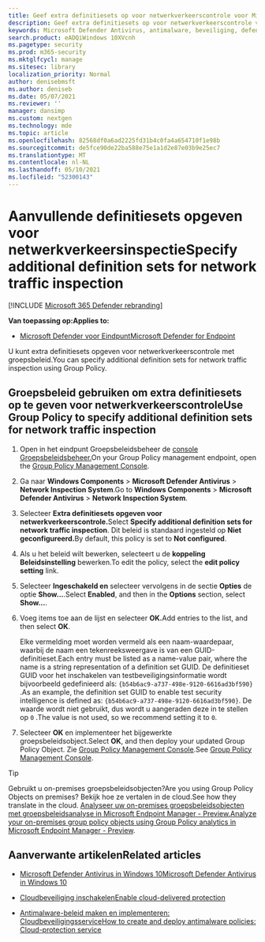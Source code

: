 ```yaml
---
title: Geef extra definitiesets op voor netwerkverkeerscontrole voor Microsoft Defender Antivirus
description: Geef extra definitiesets op voor netwerkverkeerscontrole voor Microsoft Defender Antivirus.
keywords: Microsoft Defender Antivirus, antimalware, beveiliging, defender, netwerkverkeerscontrole
search.product: eADQiWindows 10XVcnh
ms.pagetype: security
ms.prod: m365-security
ms.mktglfcycl: manage
ms.sitesec: library
localization_priority: Normal
author: denisebmsft
ms.author: deniseb
ms.date: 05/07/2021
ms.reviewer: ''
manager: dansimp
ms.custom: nextgen
ms.technology: mde
ms.topic: article
ms.openlocfilehash: 82568df0a6ad2225fd31b4c0fa4a654710f1e98b
ms.sourcegitcommit: de5fce90de22ba588e75e1a1d2e87e03b9e25ec7
ms.translationtype: MT
ms.contentlocale: nl-NL
ms.lasthandoff: 05/10/2021
ms.locfileid: "52300143"
---
```

# <a name="specify-additional-definition-sets-for-network-traffic-inspection"></a><span data-ttu-id="477ee-104">Aanvullende definitiesets opgeven voor netwerkverkeersinspectie</span><span class="sxs-lookup"><span data-stu-id="477ee-104">Specify additional definition sets for network traffic inspection</span></span>

[!INCLUDE [Microsoft 365 Defender rebranding](../../includes/microsoft-defender.md)]

<span data-ttu-id="477ee-105">**Van toepassing op:**</span><span class="sxs-lookup"><span data-stu-id="477ee-105">**Applies to:**</span></span>

- [<span data-ttu-id="477ee-106">Microsoft Defender voor Eindpunt</span><span class="sxs-lookup"><span data-stu-id="477ee-106">Microsoft Defender for Endpoint</span></span>](/microsoft-365/security/defender-endpoint/)

<span data-ttu-id="477ee-107">U kunt extra definitiesets opgeven voor netwerkverkeerscontrole met groepsbeleid.</span><span class="sxs-lookup"><span data-stu-id="477ee-107">You can specify additional definition sets for network traffic inspection using Group Policy.</span></span>

## <a name="use-group-policy-to-specify-additional-definition-sets-for-network-traffic-inspection"></a><span data-ttu-id="477ee-108">Groepsbeleid gebruiken om extra definitiesets op te geven voor netwerkverkeerscontrole</span><span class="sxs-lookup"><span data-stu-id="477ee-108">Use Group Policy to specify additional definition sets for network traffic inspection</span></span>

1. <span data-ttu-id="477ee-109">Open in het eindpunt Groepsbeleidsbeheer de [console Groepsbeleidsbeheer.](/previous-versions/windows/it-pro/windows-server-2008-R2-and-2008/cc731212(v=ws.11))</span><span class="sxs-lookup"><span data-stu-id="477ee-109">On your Group Policy management endpoint, open the [Group Policy Management Console](/previous-versions/windows/it-pro/windows-server-2008-R2-and-2008/cc731212(v=ws.11)).</span></span>

2. <span data-ttu-id="477ee-110">Ga naar **Windows Components**  >  **Microsoft Defender Antivirus**  >  **Network Inspection System**.</span><span class="sxs-lookup"><span data-stu-id="477ee-110">Go to **Windows Components** > **Microsoft Defender Antivirus** > **Network Inspection System**.</span></span> 

3. <span data-ttu-id="477ee-111">Selecteer **Extra definitiesets opgeven voor netwerkverkeerscontrole.**</span><span class="sxs-lookup"><span data-stu-id="477ee-111">Select **Specify additional definition sets for network traffic inspection**.</span></span> <span data-ttu-id="477ee-112">Dit beleid is standaard ingesteld op **Niet geconfigureerd.**</span><span class="sxs-lookup"><span data-stu-id="477ee-112">By default, this policy is set to **Not configured**.</span></span> 

4. <span data-ttu-id="477ee-113">Als u het beleid wilt bewerken, selecteert u de **koppeling Beleidsinstelling** bewerken.</span><span class="sxs-lookup"><span data-stu-id="477ee-113">To edit the policy, select the **edit policy setting** link.</span></span>

5. <span data-ttu-id="477ee-114">Selecteer **Ingeschakeld en** selecteer vervolgens in de sectie **Opties** de optie **Show...**.</span><span class="sxs-lookup"><span data-stu-id="477ee-114">Select **Enabled**, and then in the **Options** section, select **Show...**.</span></span>

6. <span data-ttu-id="477ee-115">Voeg items toe aan de lijst en selecteer **OK.**</span><span class="sxs-lookup"><span data-stu-id="477ee-115">Add entries to the list, and then select **OK**.</span></span> 

   <span data-ttu-id="477ee-116">Elke vermelding moet worden vermeld als een naam-waardepaar, waarbij de naam een tekenreeksweergave is van een GUID-definitieset.</span><span class="sxs-lookup"><span data-stu-id="477ee-116">Each entry must be listed as a name-value pair, where the name is a string representation of a definition set GUID.</span></span> <span data-ttu-id="477ee-117">De definitieset GUID voor het inschakelen van testbeveiligingsinformatie wordt bijvoorbeeld gedefinieerd als: `{b54b6ac9-a737-498e-9120-6616ad3bf590}` .</span><span class="sxs-lookup"><span data-stu-id="477ee-117">As an example, the definition set GUID to enable test security intelligence is defined as: `{b54b6ac9-a737-498e-9120-6616ad3bf590}`.</span></span> <span data-ttu-id="477ee-118">De waarde wordt niet gebruikt, dus wordt u aangeraden deze in te stellen op `0` .</span><span class="sxs-lookup"><span data-stu-id="477ee-118">The value is not used, so we recommend setting it to `0`.</span></span> 

7. <span data-ttu-id="477ee-119">Selecteer **OK** en implementeer het bijgewerkte groepsbeleidsobject.</span><span class="sxs-lookup"><span data-stu-id="477ee-119">Select **OK**, and then deploy your updated Group Policy Object.</span></span> <span data-ttu-id="477ee-120">Zie [Group Policy Management Console](/windows/win32/srvnodes/group-policy).</span><span class="sxs-lookup"><span data-stu-id="477ee-120">See [Group Policy Management Console](/windows/win32/srvnodes/group-policy).</span></span>

> [!TIP]
> <span data-ttu-id="477ee-121">Gebruikt u on-premises groepsbeleidsobjecten?</span><span class="sxs-lookup"><span data-stu-id="477ee-121">Are you using Group Policy Objects on premises?</span></span> <span data-ttu-id="477ee-122">Bekijk hoe ze vertalen in de cloud.</span><span class="sxs-lookup"><span data-stu-id="477ee-122">See how they translate in the cloud.</span></span> <span data-ttu-id="477ee-123">[Analyseer uw on-premises groepsbeleidsobjecten met groepsbeleidsanalyse in Microsoft Endpoint Manager - Preview.](/mem/intune/configuration/group-policy-analytics)</span><span class="sxs-lookup"><span data-stu-id="477ee-123">[Analyze your on-premises group policy objects using Group Policy analytics in Microsoft Endpoint Manager - Preview](/mem/intune/configuration/group-policy-analytics).</span></span> 
  
## <a name="related-articles"></a><span data-ttu-id="477ee-124">Aanverwante artikelen</span><span class="sxs-lookup"><span data-stu-id="477ee-124">Related articles</span></span>

- [<span data-ttu-id="477ee-125">Microsoft Defender Antivirus in Windows 10</span><span class="sxs-lookup"><span data-stu-id="477ee-125">Microsoft Defender Antivirus in Windows 10</span></span>](microsoft-defender-antivirus-in-windows-10.md)
 
- [<span data-ttu-id="477ee-126">Cloudbeveiliging inschakelen</span><span class="sxs-lookup"><span data-stu-id="477ee-126">Enable cloud-delivered protection</span></span>](enable-cloud-protection-microsoft-defender-antivirus.md)

- [<span data-ttu-id="477ee-127">Antimalware-beleid maken en implementeren: Cloudbeveiligingsservice</span><span class="sxs-lookup"><span data-stu-id="477ee-127">How to create and deploy antimalware policies: Cloud-protection service</span></span>](/configmgr/protect/deploy-use/endpoint-antimalware-policies#cloud-protection-service)